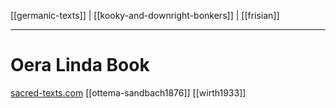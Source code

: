 [[germanic-texts]] | [[kooky-and-downright-bonkers]] | [[frisian]]
***
# Oera Linda Book
[sacred-texts.com](https://www.sacred-texts.com/atl/olb/)
[[ottema-sandbach1876]]
[[wirth1933]]